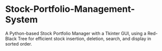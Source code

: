 # Stock-Portfolio-Management-System
A Python-based Stock Portfolio Manager with a Tkinter GUI, using a Red-Black Tree for efficient stock insertion, deletion, search, and display in sorted order.
